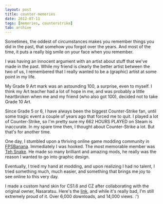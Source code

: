 ```yaml
---
layout: post
title: counter-memories
date: 2012-07-11
tags: [memories, counterstrike]
tab: archive
---
```


<p>
  Sometimes, the oddest of circumstances makes you remember things you did in 
  the past, that somehow you forgot over the years. And most of the time, it puts a 
  really big smile on your face when you remember.
</p>

<p> 
  I was having an innocent argument with an artist about stuff that we've made in the 
  past. While my friend is clearly the better artist between the two of us, I remembered
  that I really wanted to be a (graphic) artist at some point in my life. 
</p>

<p>
  My Grade 9 Art mark was an astounding 100, a surprise, even to myself. I think my 
  Art teacher had a lot of hope in me, and was probably a little heartbroken when me 
  and my friend (who also got 100), decided not to take Grade 10 Art.
</p>

<p>
  Since Grade 5 or 6, I have always been the biggest Counter-Strike fan, until some 
  tragic event a couple of years ago that forced me to quit. I played a lot of Counter-Strike, 
  so I'm pretty sure my 662 HOURS PLAYED on Steam is inaccurate. In my spare time then, 
  I thought about Counter-Strike a lot. But that's for another time.
</p>

<p>
  One day, I stumbled upon a thriving online game modding community in 
  <a href="http://www.fpsbanana.com" target="_blank">FPSBanana</a>. Immediately I was hooked. 
  The most memorable member was <a href="http://gamebanana.com/members/164481" target="_blank">Teh Snake</a>.
  He made so many brilliant and amazing mods, he really was the reason I wanted to go into graphic design.
</p>

<p>
  Eventually, I tried my hand at modding, and upon realizing I had no talent,
  I tried something much, much easier, and something that brings me joy to see online to this very day.
</p>

<p>
  I made a custom hand skin for CS1.6 and CZ after collaborating with the original owner, Nasaratsu.
  Here's the <a href="http://gamebanana.com/cscz/skins/48319" target="_blank">link</a>, and while it's 
  really bad, I'm still extremely proud of it. Over 6,000 downloads, and 14,000 views. :')
</p>